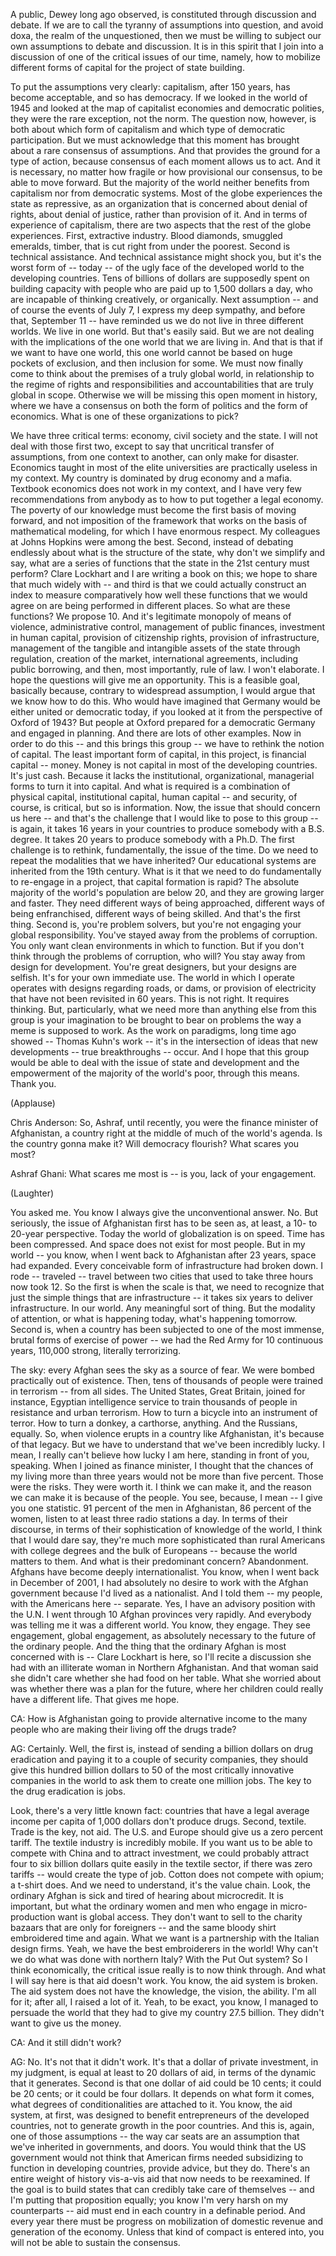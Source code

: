 
A public, Dewey long ago observed,
is constituted through discussion and debate.
If we are to call the tyranny of assumptions into question,
and avoid doxa, the realm of the unquestioned,
then we must be willing to subject our own assumptions
to debate and discussion.
It is in this spirit that I join into a discussion
of one of the critical issues of our time,
namely, how to mobilize different forms of capital
for the project of state building.

To put the assumptions very clearly:
capitalism, after 150 years, has become acceptable,
and so has democracy.
If we looked in the world of 1945
and looked at the map of capitalist economies and democratic polities,
they were the rare exception, not the norm.
The question now, however,
is both about which form of capitalism
and which type of democratic participation.
But we must acknowledge
that this moment has brought about
a rare consensus of assumptions.
And that provides the ground
for a type of action,
because consensus of each moment
allows us to act.
And it is necessary, no matter how fragile
or how provisional our consensus,
to be able to move forward.
But the majority of the world
neither benefits from capitalism
nor from democratic systems.
Most of the globe
experiences the state as repressive,
as an organization that is concerned
about denial of rights,
about denial of justice,
rather than provision of it.
And in terms of experience of capitalism,
there are two aspects
that the rest of the globe experiences.
First, extractive industry.
Blood diamonds, smuggled emeralds,
timber,
that is cut right from under the poorest.
Second is technical assistance.
And technical assistance might shock you,
but it&#39;s the worst form
of -- today -- of the ugly face
of the developed world to the developing countries.
Tens of billions of dollars
are supposedly spent on building capacity
with people who are paid up to 1,500 dollars a day,
who are incapable
of thinking creatively,
or organically.
Next assumption --
and of course the events of July 7,
I express my deep sympathy, and before that, September 11 --
have reminded us
we do not live in three different worlds.
We live in one world.
But that&#39;s easily said.
But we are not dealing with the implications
of the one world that we are living in.
And that is that if we want to have one world,
this one world cannot be based
on huge pockets of exclusion,
and then inclusion for some.
We must now finally come
to think about the premises
of a truly global world,
in relationship to the regime of rights
and responsibilities and accountabilities
that are truly global in scope.
Otherwise we will be missing
this open moment in history,
where we have a consensus
on both the form of politics
and the form of economics.
What is one of these organizations to pick?

We have three critical terms:
economy,
civil society
and the state.
I will not deal with those first two, except to say
that uncritical transfer of assumptions,
from one context to another,
can only make for disaster.
Economics
taught in most of the elite universities
are practically useless in my context.
My country is dominated
by drug economy and a mafia.
Textbook economics does not work in my context,
and I have very few recommendations from anybody
as to how to put together a legal economy.
The poverty of our knowledge
must become the first basis
of moving forward,
and not imposition of the framework
that works on the basis of mathematical modeling,
for which I have enormous respect.
My colleagues at Johns Hopkins were among the best.
Second,
instead of debating endlessly
about what is the structure of the state,
why don&#39;t we simplify
and say, what are a series of functions
that the state in the 21st century must perform?
Clare Lockhart and I are writing a book on this;
we hope to share that much widely with --
and third is that we could actually construct an index
to measure comparatively
how well these functions that we would agree on
are being performed in different places.
So what are these functions?
We propose 10.
And it&#39;s legitimate monopoly of means of violence,
administrative control, management of public finances,
investment in human capital, provision of citizenship rights,
provision of infrastructure,
management of the tangible and intangible assets of the state
through regulation, creation of the market,
international agreements, including public borrowing,
and then, most importantly, rule of law.
I won&#39;t elaborate.
I hope the questions will give me an opportunity.
This is a feasible goal,
basically because, contrary to widespread assumption,
I would argue that we know how to do this.
Who would have imagined that Germany
would be either united or democratic today,
if you looked at it from the perspective of Oxford of 1943?
But people at Oxford prepared for a democratic Germany
and engaged in planning.
And there are lots of other examples.
Now in order to do this -- and this brings this group --
we have to rethink the notion of capital.
The least important form of capital, in this project,
is financial capital -- money.
Money is not capital in most of the developing countries.
It&#39;s just cash.
Because it lacks the institutional,
organizational, managerial forms
to turn it into capital.
And what is required
is a combination of physical capital,
institutional capital, human capital --
and security, of course, is critical,
but so is information.
Now, the issue that should concern us here --
and that&#39;s the challenge
that I would like to pose to this group --
is again, it takes 16 years
in your countries
to produce somebody with a B.S. degree.
It takes 20 years
to produce somebody with a Ph.D.
The first challenge is to rethink,
fundamentally,
the issue of the time.
Do we need to repeat
the modalities that we have inherited?
Our educational systems are inherited from the 19th century.
What is it that we need to do fundamentally
to re-engage in a project,
that capital formation is rapid?
The absolute majority of the world&#39;s population
are below 20,
and they are growing larger and faster.
They need different ways
of being approached,
different ways of being enfranchised,
different ways of being skilled.
And that&#39;s the first thing.
Second is, you&#39;re problem solvers,
but you&#39;re not engaging your global responsibility.
You&#39;ve stayed away
from the problems of corruption.
You only want clean environments in which to function.
But if you don&#39;t think through the problems of corruption,
who will?
You stay away from design for development.
You&#39;re great designers,
but your designs are selfish.
It&#39;s for your own immediate use.
The world in which I operate
operates with designs
regarding roads, or dams,
or provision of electricity
that have not been revisited in 60 years.
This is not right. It requires thinking.
But, particularly, what we need
more than anything else from this group
is your imagination
to be brought to bear on problems
the way a meme is supposed to work.
As the work on paradigms, long time ago showed --
Thomas Kuhn&#39;s work --
it&#39;s in the intersection of ideas
that new developments --
true breakthroughs -- occur.
And I hope that this group
would be able to deal with the issue of state and development
and the empowerment of the majority of the world&#39;s poor,
through this means.
Thank you.

(Applause)


Chris Anderson: So, Ashraf, until recently,
you were the finance minister of Afghanistan,
a country right at the middle
of much of the world&#39;s agenda.
Is the country gonna make it?
Will democracy flourish? What scares you most?

Ashraf Ghani: What scares me most is -- is you,
lack of your engagement.

(Laughter)

You asked me. You know I always give the unconventional answer.
No. But seriously,
the issue of Afghanistan
first has to be seen as,
at least, a 10- to 20-year perspective.
Today the world of globalization
is on speed.
Time has been compressed.
And space does not exist for most people.
But in my world --
you know, when I went back to Afghanistan after 23 years,
space had expanded.
Every conceivable form of infrastructure had broken down.
I rode -- traveled --
travel between two cities that used to take three hours
now took 12.
So the first is when the scale is that,
we need to recognize
that just the simple things that are infrastructure --
it takes six years to deliver infrastructure.
In our world.
Any meaningful sort of thing.
But the modality of attention,
or what is happening today, what&#39;s happening tomorrow.
Second is,
when a country has been subjected
to one of the most immense, brutal forms of exercise of power --
we had the Red Army
for 10 continuous years,
110,000 strong,
literally terrorizing.

The sky:
every Afghan
sees the sky as a source of fear.
We were bombed
practically out of existence.
Then, tens of thousands of people were trained in terrorism --
from all sides.
The United States, Great Britain, joined for instance,
Egyptian intelligence service
to train thousands of people
in resistance and urban terrorism.
How to turn a bicycle
into an instrument of terror.
How to turn a donkey, a carthorse, anything.
And the Russians, equally.
So, when violence erupts
in a country like Afghanistan,
it&#39;s because of that legacy.
But we have to understand
that we&#39;ve been incredibly lucky.
I mean, I really can&#39;t believe how lucky I am here,
standing in front of you, speaking.
When I joined as finance minister,
I thought that the chances of my living more than three years
would not be more than five percent.
Those were the risks. They were worth it.
I think we can make it,
and the reason we can make it
is because of the people.
You see, because, I mean -- I give you one statistic.
91 percent of the men in Afghanistan,
86 percent of the women,
listen to at least three radio stations a day.
In terms of their discourse,
in terms of their sophistication of knowledge of the world,
I think that I would dare say,
they&#39;re much more sophisticated
than rural Americans with college degrees
and the bulk of Europeans --
because the world matters to them.
And what is their predominant concern?
Abandonment.
Afghans have become deeply internationalist.
You know, when I went back in December of 2001,
I had absolutely no desire to work with the Afghan government
because I&#39;d lived as a nationalist.
And I told them -- my people, with the Americans here --
separate.
Yes, I have an advisory position with the U.N.
I went through 10 Afghan provinces very rapidly.
And everybody was telling me it was a different world.
You know, they engage.
They see engagement, global engagement,
as absolutely necessary to the future of the ordinary people.
And the thing that the ordinary Afghan is most concerned with is --
Clare Lockhart is here,
so I&#39;ll recite a discussion she had
with an illiterate woman in Northern Afghanistan.
And that woman said she didn&#39;t care
whether she had food on her table.
What she worried about was whether there was a plan for the future,
where her children could really have a different life.
That gives me hope.

CA: How is Afghanistan
going to provide alternative income
to the many people
who are making their living off the drugs trade?

AG: Certainly. Well, the first is,
instead of sending a billion dollars
on drug eradication
and paying it to a couple of security companies,
they should give this hundred billion dollars
to 50
of the most critically innovative companies in the world
to ask them to create one million jobs.
The key to the drug eradication is jobs.

Look, there&#39;s a very little known fact:
countries that have a legal average income per capita of 1,000 dollars
don&#39;t produce drugs.
Second, textile.
Trade is the key, not aid.
The U.S. and Europe
should give us a zero percent tariff.
The textile industry is incredibly mobile.
If you want us to be able to compete with China and to attract investment,
we could probably attract
four to six billion dollars
quite easily in the textile sector,
if there was zero tariffs --
would create the type of job.
Cotton does not compete with opium;
a t-shirt does.
And we need to understand, it&#39;s the value chain.
Look, the ordinary Afghan is sick and tired
of hearing about microcredit.
It is important,
but what the ordinary women and men who engage in micro-production want
is global access.
They don&#39;t want to sell to the charity bazaars
that are only for foreigners --
and the same bloody shirt
embroidered time and again.
What we want is a partnership
with the Italian design firms.
Yeah, we have the best embroiderers in the world!
Why can&#39;t we do what was done with northern Italy?
With the Put Out system?
So I think economically,
the critical issue really is to now think through.
And what I will say here is that aid doesn&#39;t work.
You know, the aid system is broken.
The aid system does not have the knowledge,
the vision, the ability.
I&#39;m all for it; after all, I raised a lot of it.
Yeah, to be exact, you know,
I managed to persuade the world that
they had to give my country 27.5 billion.
They didn&#39;t want to give us the money.

CA: And it still didn&#39;t work?

AG: No. It&#39;s not that it didn&#39;t work.
It&#39;s that a dollar of private investment,
in my judgment,
is equal at least to 20 dollars of aid,
in terms of the dynamic that it generates.
Second is that one dollar of aid could be 10 cents;
it could be 20 cents;
or it could be four dollars.
It depends on what form it comes,
what degrees of conditionalities are attached to it.
You know, the aid system, at first, was designed to benefit
entrepreneurs of the developed countries,
not to generate growth in the poor countries.
And this is, again, one of those assumptions --
the way car seats are an assumption
that we&#39;ve inherited in governments, and doors.
You would think that the US government
would not think that American firms needed subsidizing
to function in developing countries, provide advice,
but they do.
There&#39;s an entire weight of history
vis-a-vis aid
that now needs to be reexamined.
If the goal is to build states
that can credibly take care of themselves --
and I&#39;m putting that proposition equally;
you know I&#39;m very harsh on my counterparts --
aid must end
in each country in a definable period.
And every year there must be progress
on mobilization of domestic revenue
and generation of the economy.
Unless that kind of compact is entered into,
you will not be able to sustain the consensus.
